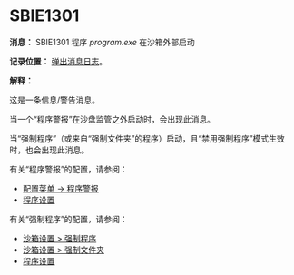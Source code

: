 # SBIE1301

**消息：** SBIE1301 程序 _program.exe_ 在沙箱外部启动

**记录位置：** [弹出消息日志](PopupMessageLog.md)。

**解释：**

这是一条信息/警告消息。

当一个“程序警报”在沙盘监管之外启动时，会出现此消息。

当“强制程序”（或来自“强制文件夹”的程序）启动，且“禁用强制程序”模式生效时，也会出现此消息。

有关“程序警报”的配置，请参阅：

*   [配置菜单 -> 程序警报](ConfigureMenu.md#program-alerts)
*   [程序设置](ProgramSettings.md#page-1)

有关“强制程序”的配置，请参阅：

*   [沙箱设置 > 强制程序](ProgramStartSettings.md#forced-programs)
*   [沙箱设置 > 强制文件夹](ProgramStartSettings.md#forced-folders)
*   [程序设置](ProgramSettings.md#page-1)
